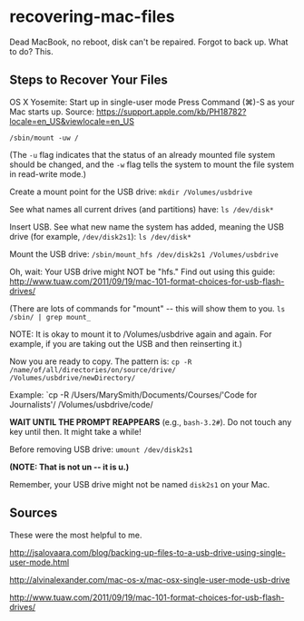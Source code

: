 # recovering-mac-files
Dead MacBook, no reboot, disk can't be repaired. Forgot to back up. What to do? This. 

## Steps to Recover Your Files

OS X Yosemite: Start up in single-user mode
Press Command (⌘)-S as your Mac starts up.
Source: https://support.apple.com/kb/PH18782?locale=en_US&viewlocale=en_US

`/sbin/mount -uw /`

(The `-u` flag indicates that the status of an already mounted file system should be changed, and the `-w` flag tells the system to mount the file system in read-write mode.)

Create a mount point for the USB drive:
`mkdir /Volumes/usbdrive`

See what names all current drives (and partitions) have:
`ls /dev/disk*`

Insert USB.
See what new name the system has added, meaning the USB drive 
(for example, `/dev/disk2s1`):
`ls /dev/disk*`

Mount the USB drive:
`/sbin/mount_hfs /dev/disk2s1 /Volumes/usbdrive`

Oh, wait: Your USB drive might NOT be "hfs." Find out using this guide: 
http://www.tuaw.com/2011/09/19/mac-101-format-choices-for-usb-flash-drives/

(There are lots of commands for "mount" -- this will show them to you.
`ls /sbin/ | grep mount_`

NOTE: It is okay to mount it to /Volumes/usbdrive again and again. 
For example, if you are taking out the USB and then reinserting it.)

Now you are ready to copy. The pattern is:
`cp -R /name/of/all/directories/on/source/drive/ /Volumes/usbdrive/newDirectory/`

Example:
`cp -R /Users/MarySmith/Documents/Courses/'Code for Journalists'/ /Volumes/usbdrive/code/

**WAIT UNTIL THE PROMPT REAPPEARS** (e.g., `bash-3.2#`). Do not touch any key until then. It might take a while! 

Before removing USB drive:
`umount /dev/disk2s1`

**(NOTE: That is not un -- it is u.)**

Remember, your USB drive might not be named `disk2s1` on your Mac. 

## Sources 

These were the most helpful to me.

http://jsalovaara.com/blog/backing-up-files-to-a-usb-drive-using-single-user-mode.html

http://alvinalexander.com/mac-os-x/mac-osx-single-user-mode-usb-drive

http://www.tuaw.com/2011/09/19/mac-101-format-choices-for-usb-flash-drives/

